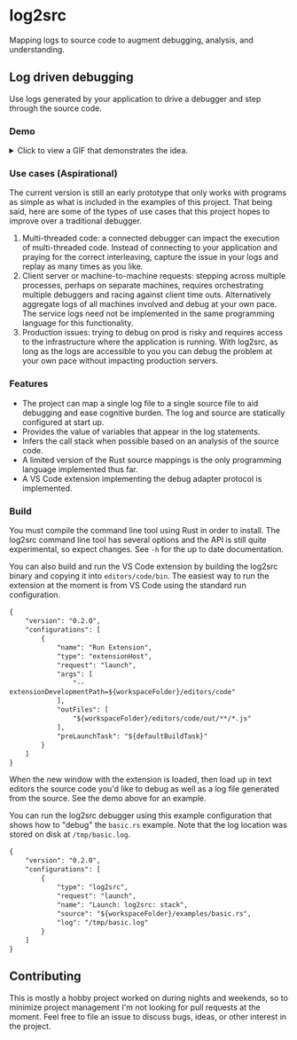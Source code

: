 # log2src

Mapping logs to source code to augment debugging, analysis, and understanding.
## Log driven debugging

Use logs generated by your application to drive a debugger and step through the source code.
### Demo

<details>
  <summary>Click to view a GIF that demonstrates the idea.</summary>
  <p>
    <img src="docs/debugger-demo.gif" />
  </p>
</details>

### Use cases (Aspirational)
The current version is still an early prototype that only works with programs as simple as what is included in the examples of this project. That being said, here are some of the types of use cases that this project hopes to improve over a traditional debugger.
1. Multi-threaded code: a connected debugger can impact the execution of multi-threaded code. Instead of connecting to your application and praying for the correct interleaving,  capture the issue in your  logs and replay as many times as you like.
2. Client server or machine-to-machine requests: stepping across multiple processes, perhaps on separate machines, requires orchestrating multiple debuggers and racing against client time outs. Alternatively aggregate logs of all machines involved and debug at your own pace. The service logs need not be implemented in the same programming language for this functionality.
3. Production issues: trying to debug on prod is risky and requires access to the infrastructure where the application is running. With log2src, as long as the logs are accessible to you you can debug the problem at your own pace without impacting production servers.

### Features
- The project can map a single log file to a single source file to aid debugging and ease cognitive burden. The log and source are statically configured at start up.
- Provides the value of variables that appear in the log statements.
- Infers the call stack when possible based on an analysis of the source code.
- A limited version of the Rust source mappings is the only programming language implemented thus far.
- A VS Code extension implementing the debug adapter protocol is implemented.
### Build
You must compile the command line tool using Rust in order to install. The log2src command line tool has several options and the API is still quite experimental, so expect changes. See `-h` for the up to date documentation.

You can also build and run the VS Code extension by building the log2src binary and copying it into `editors/code/bin`. The easiest way to run the extension at the moment is from VS Code using the standard run configuration.

```
{
    "version": "0.2.0",
    "configurations": [
        {
            "name": "Run Extension",
            "type": "extensionHost",
            "request": "launch",
            "args": [
                "--extensionDevelopmentPath=${workspaceFolder}/editors/code"
            ],
            "outFiles": [
                "${workspaceFolder}/editors/code/out/**/*.js"
            ],
            "preLaunchTask": "${defaultBuildTask}"
        }
    ]
}
```

When the new window with the extension is loaded, then load up in text editors the source code you'd like to debug as well as a log file generated from the source. See the demo above for an example.

You can run the log2src debugger using this example configuration that shows how to "debug" the `basic.rs` example. Note that the log location was stored on disk at `/tmp/basic.log`.
```
{
    "version": "0.2.0",
    "configurations": [
        {
            "type": "log2src",
            "request": "launch",
            "name": "Launch: log2src: stack",
            "source": "${workspaceFolder}/examples/basic.rs",
            "log": "/tmp/basic.log"
        }
    ]
}
```

## Contributing
This is mostly a hobby project worked on during nights and weekends, so to minimize project management I'm not looking for pull requests at the moment. Feel free to file an issue to discuss bugs, ideas, or other interest in the project.

